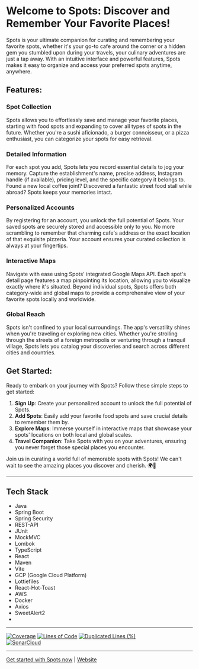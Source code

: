 # Welcome to Spots: Discover and Remember Your Favorite Places!

Spots is your ultimate companion for curating and remembering your favorite spots, whether it's your go-to cafe around the corner or a hidden gem you stumbled upon during your travels, your culinary adventures are just a tap away. With an intuitive interface and powerful features, Spots makes it easy to organize and access your preferred spots anytime, anywhere.

## Features:

### Spot Collection
Spots allows you to effortlessly save and manage your favorite places, starting with food spots and expanding to cover all types of spots in the future. Whether you're a sushi aficionado, a burger connoisseur, or a pizza enthusiast, you can categorize your spots for easy retrieval.

### Detailed Information
For each spot you add, Spots lets you record essential details to jog your memory. Capture the establishment's name, precise address, Instagram handle (if available), pricing level, and the specific category it belongs to. Found a new local coffee joint? Discovered a fantastic street food stall while abroad? Spots keeps your memories intact.

### Personalized Accounts
By registering for an account, you unlock the full potential of Spots. Your saved spots are securely stored and accessible only to you. No more scrambling to remember that charming cafe's address or the exact location of that exquisite pizzeria. Your account ensures your curated collection is always at your fingertips.

### Interactive Maps
Navigate with ease using Spots' integrated Google Maps API. Each spot's detail page features a map pinpointing its location, allowing you to visualize exactly where it's situated. Beyond individual spots, Spots offers both category-wide and global maps to provide a comprehensive view of your favorite spots locally and worldwide.

### Global Reach
Spots isn't confined to your local surroundings. The app's versatility shines when you're traveling or exploring new cities. Whether you're strolling through the streets of a foreign metropolis or venturing through a tranquil village, Spots lets you catalog your discoveries and search across different cities and countries.

## Get Started:

Ready to embark on your journey with Spots? Follow these simple steps to get started:

1. **Sign Up**: Create your personalized account to unlock the full potential of Spots.
2. **Add Spots**: Easily add your favorite food spots and save crucial details to remember them by.
3. **Explore Maps**: Immerse yourself in interactive maps that showcase your spots' locations on both local and global scales.
4. **Travel Companion**: Take Spots with you on your adventures, ensuring you never forget those special places you encounter.

Join us in curating a world full of memorable spots with Spots! We can't wait to see the amazing places you discover and cherish. 🌍📍

---

## Tech Stack
- Java
- Spring Boot
- Spring Security
- REST-API
- JUnit
- MockMVC
- Lombok
- TypeScript
- React
- Maven
- Vite
- GCP (Google Cloud Platform)
- Lottiefiles
- React-Hot-Toast
- AWS
- Docker
- Axios
- SweetAlert2
- 
---

[![Coverage](https://sonarcloud.io/api/project_badges/measure?project=sahedw_capstone-project-fullstack-backend&metric=coverage)](https://sonarcloud.io/summary/new_code?id=sahedw_capstone-project-fullstack-backend)
[![Lines of Code](https://sonarcloud.io/api/project_badges/measure?project=sahedw_capstone-project-fullstack-backend&metric=ncloc)](https://sonarcloud.io/summary/new_code?id=sahedw_capstone-project-fullstack-backend)
[![Duplicated Lines (%)](https://sonarcloud.io/api/project_badges/measure?project=sahedw_capstone-project-fullstack-backend&metric=duplicated_lines_density)](https://sonarcloud.io/summary/new_code?id=sahedw_capstone-project-fullstack-backend)
<br>
[![SonarCloud](https://sonarcloud.io/images/project_badges/sonarcloud-white.svg)](https://sonarcloud.io/summary/new_code?id=sahedw_capstone-project-fullstack-backend)

---

[Get started with Spots now](https://github.com/sahedw/capstone-project-fullstack) | [Website](https://cgn-java-23-2-sahed.capstone-project.de/) 

